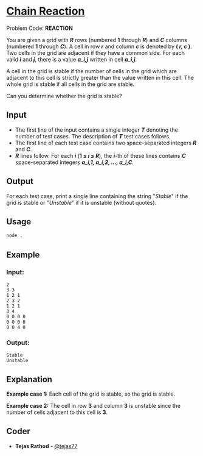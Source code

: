 
# [Chain Reaction](https://www.codechef.com/problems/REACTION)
Problem Code: **REACTION**

You are given a grid with **_R_** rows (numbered **1** through **_R_**) and **_C_** columns (numbered **1** through **_C_**). A cell in row **_r_** and column **_c_** is denoted by **( _r, c_ )**. Two cells in the grid are adjacent if they have a common side. For each valid **_i_** and **_j_**, there is a value **_a\_i,j_** written in cell **_a\_i,j_**.

A cell in the grid is stable if the number of cells in the grid which are adjacent to this cell is strictly greater than the value written in this cell. The whole grid is stable if all cells in the grid are stable.

Can you determine whether the grid is stable?

## Input

- The first line of the input contains a single integer **_T_** denoting the number of test cases. The description of **_T_** test cases follows.
- The first line of each test case contains two space-separated integers **_R_** and **_C_**.
- **_R_** lines follow. For each **_i_** (**1 _≤ i ≤ R_**), the **_i_**-th of these lines contains **_C_** space-separated integers **_a\_i,1, a\_i,2, …, a\_i,C_**.

## Output

For each test case, print a single line containing the string "_Stable_" if the grid is stable or "_Unstable_" if it is unstable (without quotes).

## Usage
```sh
node .
```
## Example
### Input:
```
2
3 3
1 2 1
2 3 2
1 2 1
3 4
0 0 0 0
0 0 0 0
0 0 4 0
```
### Output:
```
Stable
Unstable
```
## Explanation

**Example case 1:** Each cell of the grid is stable, so the grid is stable.

**Example case 2:** The cell in row **3** and column **3** is unstable since the number of cells adjacent to this cell is **3**.

## Coder

* **Tejas Rathod** - [@tejas77](https://github.com/tejas77)
